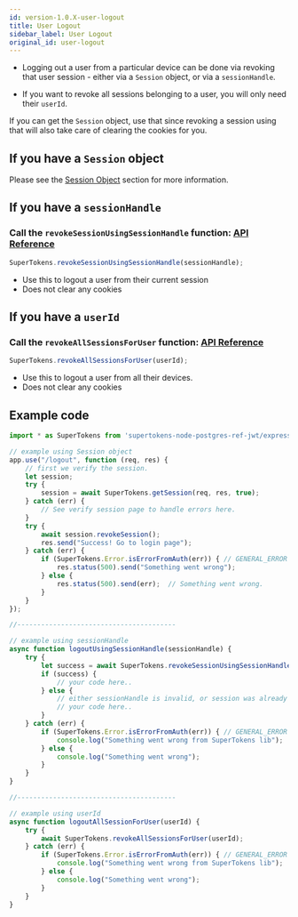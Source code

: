 ```yaml
---
id: version-1.0.X-user-logout
title: User Logout
sidebar_label: User Logout
original_id: user-logout
---
```


- Logging out a user from a particular device can be done via revoking that user session - either via a ```Session``` object, or via a ```sessionHandle```. 

- If you want to revoke all sessions belonging to a user, you will only need their ```userId```.

<div class="specialNote">
If you can get the <code>Session</code> object, use that since revoking a session using that will also take care of clearing the cookies for you. 
</div>

## If you have a ```Session``` object
Please see the [Session Object](session-object#call-the-revokesession-function-api-reference-api-reference-sessionrevokesession) section for more information.

## If you have a ```sessionHandle```
### Call the ```revokeSessionUsingSessionHandle``` function: [API Reference](../api-reference#revokesessionusingsessionhandlesessionhandle)
```js
SuperTokens.revokeSessionUsingSessionHandle(sessionHandle);
```
- Use this to logout a user from their current session
- <span class="highlighted-text">Does not clear any cookies</span>

## If you have a ```userId```
### Call the ```revokeAllSessionsForUser``` function: [API Reference](../api-reference#revokeallsessionsforuseruserid)
```js
SuperTokens.revokeAllSessionsForUser(userId);
```
- Use this to logout a user from all their devices.
- <span class="highlighted-text">Does not clear any cookies</span>

<div class="divider"></div>

## Example code
```js
import * as SuperTokens from 'supertokens-node-postgres-ref-jwt/express';

// example using Session object
app.use("/logout", function (req, res) {
    // first we verify the session.
    let session;
    try {
        session = await SuperTokens.getSession(req, res, true);
    } catch (err) {
        // See verify session page to handle errors here.
    }
    try {
        await session.revokeSession();
        res.send("Success! Go to login page");
    } catch (err) {
        if (SuperTokens.Error.isErrorFromAuth(err)) { // GENERAL_ERROR
            res.status(500).send("Something went wrong");
        } else {
            res.status(500).send(err);  // Something went wrong.
        }
    }
});

//----------------------------------------

// example using sessionHandle
async function logoutUsingSessionHandle(sessionHandle) {
    try {
        let success = await SuperTokens.revokeSessionUsingSessionHandle(sessionHandle);
        if (success) {
            // your code here..
        } else {
            // either sessionHandle is invalid, or session was already removed.
            // your code here..
        }
    } catch (err) {
        if (SuperTokens.Error.isErrorFromAuth(err)) { // GENERAL_ERROR
            console.log("Something went wrong from SuperTokens lib");
        } else {
            console.log("Something went wrong");
        }
    }
}

//----------------------------------------

// example using userId
async function logoutAllSessionForUser(userId) {
    try {
        await SuperTokens.revokeAllSessionsForUser(userId);
    } catch (err) {
        if (SuperTokens.Error.isErrorFromAuth(err)) { // GENERAL_ERROR
            console.log("Something went wrong from SuperTokens lib");
        } else {
            console.log("Something went wrong");
        }
    }
}
```